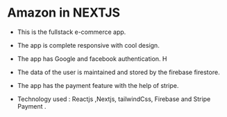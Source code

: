 # Amazon in NEXTJS

* This is the fullstack e-commerce app.

* The app is complete responsive with cool design.

* The app has Google and facebook authentication.
                  H
* The data of the user is maintained and stored by the firebase firestore.

* The app has the payment feature with the help of stripe.

* Technology used : Reactjs ,Nextjs, tailwindCss, Firebase and Stripe Payment .







